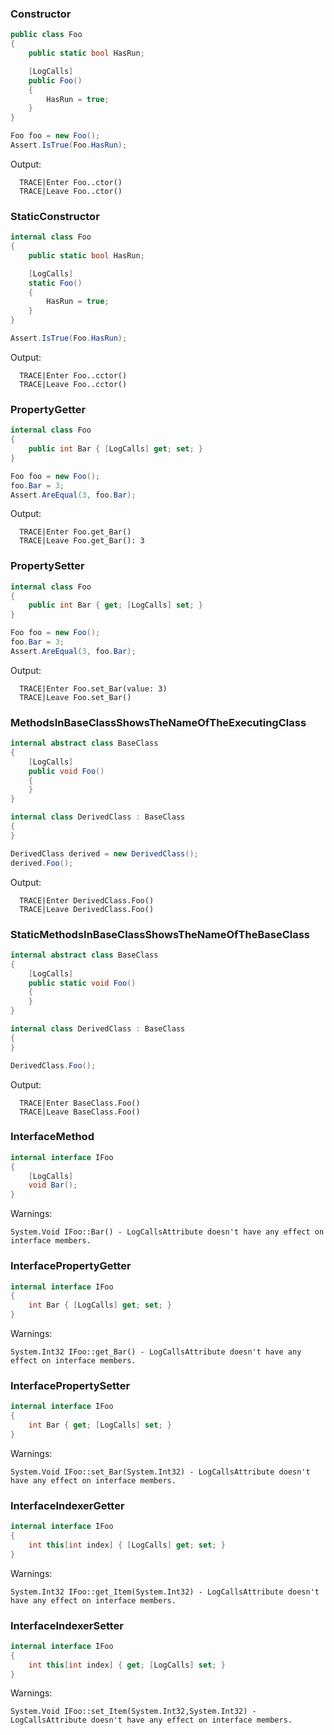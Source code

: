 ﻿### Constructor

```C#
public class Foo
{
    public static bool HasRun;

    [LogCalls]
    public Foo()
    {
        HasRun = true;
    }
}
```

```C#
Foo foo = new Foo();
Assert.IsTrue(Foo.HasRun);
```

Output:
```
  TRACE|Enter Foo..ctor()
  TRACE|Leave Foo..ctor()
```



### StaticConstructor

```C#
internal class Foo
{
    public static bool HasRun;

    [LogCalls]
    static Foo()
    {
        HasRun = true;
    }
}
```

```C#
Assert.IsTrue(Foo.HasRun);
```

Output:
```
  TRACE|Enter Foo..cctor()
  TRACE|Leave Foo..cctor()
```



### PropertyGetter

```C#
internal class Foo
{
    public int Bar { [LogCalls] get; set; }
}
```

```C#
Foo foo = new Foo();
foo.Bar = 3;
Assert.AreEqual(3, foo.Bar);
```

Output:
```
  TRACE|Enter Foo.get_Bar()
  TRACE|Leave Foo.get_Bar(): 3
```



### PropertySetter

```C#
internal class Foo
{
    public int Bar { get; [LogCalls] set; }
}
```

```C#
Foo foo = new Foo();
foo.Bar = 3;
Assert.AreEqual(3, foo.Bar);
```

Output:
```
  TRACE|Enter Foo.set_Bar(value: 3)
  TRACE|Leave Foo.set_Bar()
```



### MethodsInBaseClassShowsTheNameOfTheExecutingClass

```C#
internal abstract class BaseClass
{
    [LogCalls]
    public void Foo()
    {
    }
}

internal class DerivedClass : BaseClass
{
}
```

```C#
DerivedClass derived = new DerivedClass();
derived.Foo();
```

Output:
```
  TRACE|Enter DerivedClass.Foo()
  TRACE|Leave DerivedClass.Foo()
```



### StaticMethodsInBaseClassShowsTheNameOfTheBaseClass

```C#
internal abstract class BaseClass
{
    [LogCalls]
    public static void Foo()
    {
    }
}

internal class DerivedClass : BaseClass
{
}
```

```C#
DerivedClass.Foo();
```

Output:
```
  TRACE|Enter BaseClass.Foo()
  TRACE|Leave BaseClass.Foo()
```



### InterfaceMethod

```C#
internal interface IFoo
{
    [LogCalls]
    void Bar();
}
```

Warnings:
```
System.Void IFoo::Bar() - LogCallsAttribute doesn't have any effect on interface members.
```




### InterfacePropertyGetter

```C#
internal interface IFoo
{
    int Bar { [LogCalls] get; set; }
}
```

Warnings:
```
System.Int32 IFoo::get_Bar() - LogCallsAttribute doesn't have any effect on interface members.
```





### InterfacePropertySetter

```C#
internal interface IFoo
{
    int Bar { get; [LogCalls] set; }
}
```

Warnings:
```
System.Void IFoo::set_Bar(System.Int32) - LogCallsAttribute doesn't have any effect on interface members.
```






### InterfaceIndexerGetter

```C#
internal interface IFoo
{
    int this[int index] { [LogCalls] get; set; }
}
```

Warnings:
```
System.Int32 IFoo::get_Item(System.Int32) - LogCallsAttribute doesn't have any effect on interface members.
```







### InterfaceIndexerSetter

```C#
internal interface IFoo
{
    int this[int index] { get; [LogCalls] set; }
}
```

Warnings:
```
System.Void IFoo::set_Item(System.Int32,System.Int32) - LogCallsAttribute doesn't have any effect on interface members.
```
